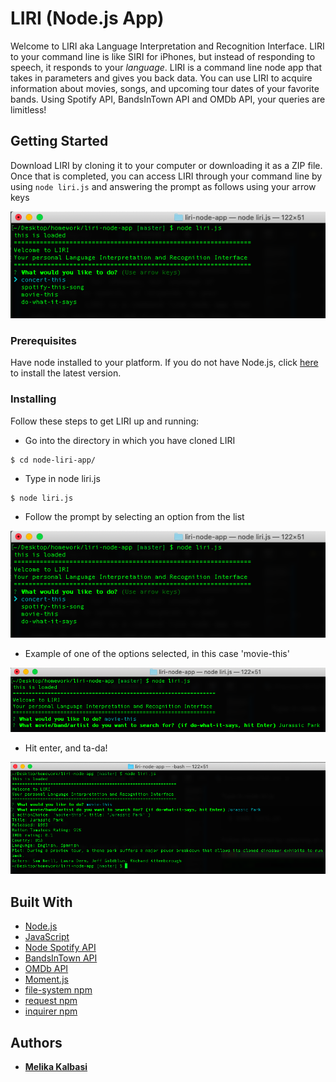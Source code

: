 # LIRI (Node.js App)

Welcome to LIRI aka Language Interpretation and Recognition Interface. LIRI to your command line is like SIRI for iPhones, but instead of responding to speech, it responds to your *language*. LIRI is a command line node app that takes in parameters and gives you back data. You can use LIRI to acquire information about movies, songs, and upcoming tour dates of your favorite bands. Using Spotify API, BandsInTown API and OMDb API, your queries are limitless! 

## Getting Started

Download LIRI by cloning it to your computer or downloading it as a ZIP file. Once that is completed, you can access LIRI through your command line by using ```node liri.js``` and answering the prompt as follows using your arrow keys

![LIRI](./assets/LIRIinterminal.png)

### Prerequisites

Have node installed to your platform. If you do not have Node.js, click [here](https://nodejs.org/en/download/) to install the latest version.

### Installing

Follow these steps to get LIRI up and running:

* Go into the directory in which you have cloned LIRI 

```
$ cd node-liri-app/
```

* Type in node liri.js

```
$ node liri.js
```

* Follow the prompt by selecting an option from the list

![LIRI](./assets/LIRIinterminal.png)

* Example of one of the options selected, in this case 'movie-this'

![movie](./assets/movie.png)

* Hit enter, and ta-da!

![results](./assets/results.png)

## Built With

* [Node.js](https://nodejs.org/en/)
* [JavaScript](https://www.javascript.com/)
* [Node Spotify API](https://www.npmjs.com/package/node-spotify-api)
* [BandsInTown API](http://www.artists.bandsintown.com/bandsintown-api)
* [OMDb API](http://www.omdbapi.com/)
* [Moment.js](https://momentjs.com/)
* [file-system npm](https://www.npmjs.com/package/file-system)
* [request npm](https://www.npmjs.com/package/request)
* [inquirer npm](https://www.npmjs.com/package/inquirer)

## Authors

* **[Melika Kalbasi](https://github.com/melikalbasi)**

